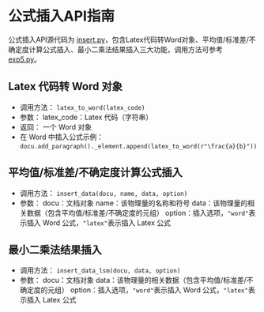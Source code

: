 # 公式插入API指南

公式插入API源代码为 [insert.py](api/insert.py)，包含Latex代码转Word对象、平均值/标准差/不确定度计算公式插入、最小二乘法结果插入三大功能，调用方法可参考 [exp5.py](module/exp5.py)。

## Latex 代码转 Word 对象

- 调用方法：
  `latex_to_word(latex_code)`
- 参数：
  latex_code：Latex 代码（字符串）
- 返回：
  一个 Word 对象
- 在 Word 中插入公式示例：
  `docu.add_paragraph()._element.append(latex_to_word(r"\frac{a}{b}"))`

## 平均值/标准差/不确定度计算公式插入

- 调用方法：
  `insert_data(docu, name, data, option)`
- 参数：
  docu：文档对象
  name：该物理量的名称和符号
  data：该物理量的相关数据（包含平均值/标准差/不确定度的元组）
  option：插入选项，`"word"`表示插入 Word 公式，`"latex"`表示插入 Latex 公式

## 最小二乘法结果插入

- 调用方法：
  `insert_data_lsm(docu, data, option)`
- 参数：
  docu：文档对象
  data：该物理量的相关数据（包含平均值/标准差/不确定度的元组）
  option：插入选项，`"word"`表示插入 Word 公式，`"latex"`表示插入 Latex 公式